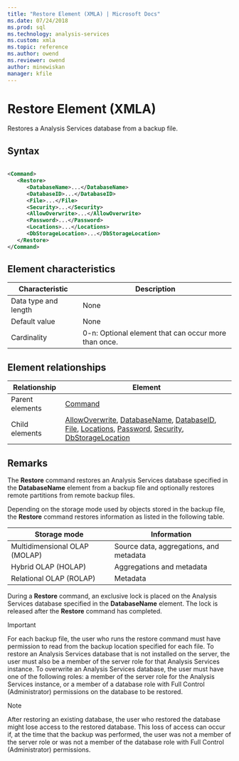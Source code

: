 ```yaml
---
title: "Restore Element (XMLA) | Microsoft Docs"
ms.date: 07/24/2018
ms.prod: sql
ms.technology: analysis-services
ms.custom: xmla
ms.topic: reference
ms.author: owend
ms.reviewer: owend
author: minewiskan
manager: kfile
---
```

# Restore Element (XMLA)

  Restores a Analysis Services database from a backup file.  
  
## Syntax  
  
```xml  
  
<Command>  
   <Restore>  
      <DatabaseName>...</DatabaseName>  
      <DatabaseID>...</DatabaseID>  
      <File>...</File>  
      <Security>...</Security>  
      <AllowOverwrite>...</AllowOverwrite>  
      <Password>...</Password>  
      <Locations>...</Locations>  
      <DbStorageLocation>...</DbStorageLocation>  
   </Restore>  
</Command>  
```  
  
## Element characteristics  
  
|Characteristic|Description|  
|--------------------|-----------------|  
|Data type and length|None|  
|Default value|None|  
|Cardinality|0-n: Optional element that can occur more than once.|  
  
## Element relationships  
  
|Relationship|Element|  
|------------------|-------------|  
|Parent elements|[Command](../xml-elements-properties/command-element-xmla.md)|  
|Child elements|[AllowOverwrite](../xml-elements-properties/allowoverwrite-element-xmla.md), [DatabaseName](../xml-elements-properties/databasename-element-xmla.md), [DatabaseID](../xml-elements-properties/databaseid-element-xmla.md), [File](../xml-elements-properties/file-element-xmla.md), [Locations](../xml-elements-properties/locations-element-xmla.md), [Password](../xml-elements-properties/password-element-xmla.md), [Security](../xml-elements-properties/security-element-xmla.md), [DbStorageLocation](../xml-elements-properties/dbstoragelocation-element.md)|  
  
## Remarks  
 The **Restore** command restores an Analysis Services database specified in the **DatabaseName** element from a backup file and optionally restores remote partitions from remote backup files.  
  
 Depending on the storage mode used by objects stored in the backup file, the **Restore** command restores information as listed in the following table.  
  
|Storage mode|Information|  
|------------------|-----------------|  
|Multidimensional OLAP (MOLAP)|Source data, aggregations, and metadata|  
|Hybrid OLAP (HOLAP)|Aggregations and metadata|  
|Relational OLAP (ROLAP)|Metadata|  
  
 During a **Restore** command, an exclusive lock is placed on the Analysis Services database specified in the **DatabaseName** element. The lock is released after the **Restore** command has completed.  
  
> [!IMPORTANT]  
>  For each backup file, the user who runs the restore command must have permission to read from the backup location specified for each file. To restore an Analysis Services database that is not installed on the server, the user must also be a member of the server role for that Analysis Services instance. To overwrite an Analysis Services database, the user must have one of the following roles: a member of the server role for the Analysis Services instance, or a member of a database role with Full Control (Administrator) permissions on the database to be restored.  
  
> [!NOTE]  
>  After restoring an existing database, the user who restored the database might lose access to the restored database. This loss of access can occur if, at the time that the backup was performed, the user was not a member of the server role or was not a member of the database role with Full Control (Administrator) permissions.